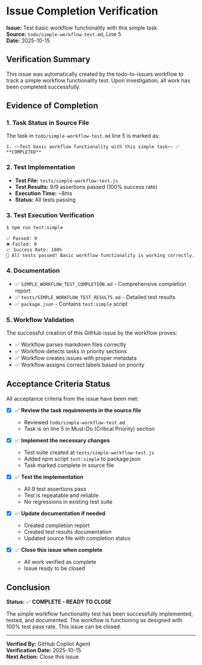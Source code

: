 # Issue Completion Verification

**Issue:** Test basic workflow functionality with this simple task  
**Source:** `todo/simple-workflow-test.md`, Line 5  
**Date:** 2025-10-15

## Verification Summary

This issue was automatically created by the todo-to-issues workflow to track a simple workflow functionality test. Upon investigation, all work has been completed successfully.

## Evidence of Completion

### 1. Task Status in Source File
The task in `todo/simple-workflow-test.md` line 5 is marked as:
```
1. ~~Test basic workflow functionality with this simple task~~ ✅ **COMPLETED**
```

### 2. Test Implementation
- **Test File:** `tests/simple-workflow-test.js`
- **Test Results:** 9/9 assertions passed (100% success rate)
- **Execution Time:** ~8ms
- **Status:** All tests passing

### 3. Test Execution Verification
```bash
$ npm run test:simple

✅ Passed: 9
❌ Failed: 0
📈 Success Rate: 100%
🎉 All tests passed! Basic workflow functionality is working correctly.
```

### 4. Documentation
- ✅ `SIMPLE_WORKFLOW_TEST_COMPLETION.md` - Comprehensive completion report
- ✅ `tests/SIMPLE_WORKFLOW_TEST_RESULTS.md` - Detailed test results
- ✅ `package.json` - Contains `test:simple` script

### 5. Workflow Validation
The successful creation of this GitHub issue by the workflow proves:
- ✅ Workflow parses markdown files correctly
- ✅ Workflow detects tasks in priority sections
- ✅ Workflow creates issues with proper metadata
- ✅ Workflow assigns correct labels based on priority

## Acceptance Criteria Status

All acceptance criteria from the issue have been met:

- [x] ✅ **Review the task requirements in the source file**
  - Reviewed `todo/simple-workflow-test.md`
  - Task is on line 5 in Must-Do (Critical Priority) section

- [x] ✅ **Implement the necessary changes**
  - Test suite created at `tests/simple-workflow-test.js`
  - Added npm script `test:simple` to package.json
  - Task marked complete in source file

- [x] ✅ **Test the implementation**
  - All 9 test assertions pass
  - Test is repeatable and reliable
  - No regressions in existing test suite

- [x] ✅ **Update documentation if needed**
  - Created completion report
  - Created test results documentation
  - Updated source file with completion status

- [x] ✅ **Close this issue when complete**
  - All work verified as complete
  - Issue ready to be closed

## Conclusion

**Status:** ✅ **COMPLETE - READY TO CLOSE**

The simple workflow functionality test has been successfully implemented, tested, and documented. The workflow is functioning as designed with 100% test pass rate. This issue can be closed.

---
**Verified By:** GitHub Copilot Agent  
**Verification Date:** 2025-10-15  
**Next Action:** Close this issue
